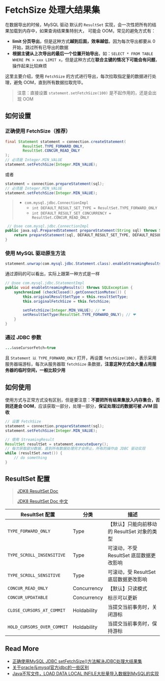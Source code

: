# FetchSize 处理大结果集

在数据导出的时候，MySQL 驱动 默认的 `ResultSet` 实现，会一次性把所有的结果加载到内存中，如果查询结果集特别大， 可能会 OOM，常见的避免方式有：

- **limit 分页导出**，但是这种方式**越到后面，效率越低**，因为每次导出都要从 0 开始，跳过所有已导出的数据
- **根据主键从上次导出的最后一个位置开始导出**，如：`SELECT * FROM TABLE WHERE PK > xxx LIMIT x`，但是这种方式在**联合主键的情况下可能会有问题**，操作起来比较麻烦

这里主要介绍，使用 `FetchSize` 的方式进行导出，每次拉取指定量的数据进行处理，避免 OOM，直到所有数据拉取完毕。

> 注意：直接设置 `statement.setFetchSize(100)` 是不起作用的，还是会出现 OOM



## 如何设置

### 正确使用 FetchSize（推荐）

```java
final Statement statement = connection.createStatement(
        ResultSet.TYPE_FORWARD_ONLY,
        ResultSet.CONCUR_READ_ONLY
);
// 必须是 Integer.MIN_VALUE
statement.setFetchSize(Integer.MIN_VALUE);
```

或者 

```java
statement = connection.prepareStatement(sql);
// 必须是 Integer.MIN_VALUE
statement.setFetchSize(Integer.MIN_VALUE);
```


>
> - `com.mysql.jdbc.ConnectionImpl`
>   - `int DEFAULT_RESULT_SET_TYPE = ResultSet.TYPE_FORWARD_ONLY`
>   - `int DEFAULT_RESULT_SET_CONCURRENCY = ResultSet.CONCUR_READ_ONLY`	

```java
 // @see com.mysql.jdbc.ConnectionImpl
public java.sql.PreparedStatement prepareStatement(String sql) throws SQLException {
	return prepareStatement(sql, DEFAULT_RESULT_SET_TYPE, DEFAULT_RESULT_SET_CONCURRENCY);
}
```



### 使用 MySQL 驱动原生方法

```java
statement.unwrap(com.mysql.jdbc.Statement.class).enableStreamingResults();
```

通过源码的可以看出，实际上跟第一种方式是一样

```java
// @see com.mysql.jdbc.StatementImpl
public void enableStreamingResults() throws SQLException {
    synchronized (checkClosed().getConnectionMutex()) {
        this.originalResultSetType = this.resultSetType;
        this.originalFetchSize = this.fetchSize;

        setFetchSize(Integer.MIN_VALUE); // ❤
        setResultSetType(ResultSet.TYPE_FORWARD_ONLY); // ❤
    }
}
```



### 通过  JDBC 参数

```java
...&useCursorFetch=true
```

且 `Statement 以 TYPE_FORWARD_ONLY` 打开，再设置 `fetchSize(100)`，表示采用服务器端游标，每次从服务器取 `fetchSize` 条数据，**注意这种方式会大量占用服务器的临时空间，一般比较少用**



## 如何使用

使用方式与正常方式没有区别，但是要注意：**不要把所有结果集放入内存集合，否则还是会 OOM**，应该获取一部分，处理一部分，**保证处理过的数据可被 JVM 回收**

```java
// 设置 FetchSize
statement = connection.prepareStatement(sql);
statement.setFetchSize(Integer.MIN_VALUE);

// 使用 StreamingResult
ResultSet resultSet = statement.executeQuery();
// 每次获取部分数据，直到所有数据处理完才会停止，所有的操作由 JDBC 驱动实现
while (resultSet.next()) {
    // do something       
}
```



## ResultSet 配置

> [JDK8 ResultSet Doc](https://docs.oracle.com/javase/8/docs/api/java/sql/ResultSet.html)
>
> [JDK8 ResultSet Doc 中文](http://www.matools.com/file/manual/jdk_api_1.8_google/index.html?overview-summary.html)

| ResultSet 配置             | 分类        | 描述                                        |
| -------------------------- | ----------- | ------------------------------------------- |
| `TYPE_FORWARD_ONLY`        | Type        | 【默认】只能向前移动的 ResultSet 对象的类型 |
| `TYPE_SCROLL_INSENSITIVE`  | Type        | 可滚动，不受 ResultSet 底层数据更改影响     |
| `TYPE_SCROLL_SENSITIVE`    | Type        | 可滚动，受 ResultSet 底层数据更改影响       |
| `CONCUR_READ_ONLY`         | Concurrency | 【默认】只读模式                            |
| `CONCUR_UPDATABLE`         | Concurrency | 标示可以更新                                |
| `CLOSE_CURSORS_AT_COMMIT`  | Holdability | 当提交当前事务时，关闭游标                  |
| `HOLD_CURSORS_OVER_COMMIT` | Holdability | 当提交当前事务时，保持游标                  |


## Read More

- [正确使用MySQL JDBC setFetchSize()方法解决JDBC处理大结果集](https://blog.csdn.net/seven_3306/article/details/9303879)
- [关于oracle与mysql官方jdbc的一些区别](https://blog.csdn.net/yzsind/article/details/7853029)
- [Java不写文件，LOAD DATA LOCAL INFILE大批量导入数据到MySQL的实现](https://blog.csdn.net/seven_3306/article/details/9237495)

